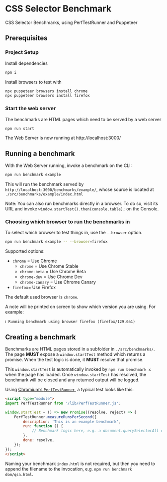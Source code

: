 # CSS Selector Benchmark

CSS Selector Benchmarks, using PerfTestRunner and Puppeteer

## Prerequisites

### Project Setup

Install dependencies

```bash
npm i
```

Install browsers to test with

```bash
npx puppeteer browsers install chrome
npx puppeteer browsers install firefox
```

### Start the web server

The benchmarks are HTML pages which need to be served by a web server

```bash
npm run start
```

The Web Server is now running at http://localhost:3000/

## Running a benchmark

With the Web Server running, invoke a benchmark on the CLI:

```bash
npm run benchmark example
```

This will run the benchmark served by `http://localhost:3000/benchmarks/example/`, whose source is located at `./src/benchmarks/example/index.html`

Note: You can also run benchmarks directly in a browser. To do so, visit its URL and invoke `window.startTest().then(console.table);` on the Console.

### Choosing which browser to run the benchmarks in

To select which browser to test things in, use the `--browser` option.

```bash
npm run benchmark example -- --browser=firefox
```

Supported options:

- `chrome` = Use Chrome
  - `chrome` = Use Chrome Stable
  - `chrome-beta` = Use Chrome Beta
  - `chrome-dev` = Use Chrome Dev
  - `chrome-canary` = Use Chrome Canary
- `firefox`= Use Firefox

The default used browser is `chrome`.

A note will be printed on screen to show which version you are using. For example:

```
ℹ️ Running benchmark using browser firefox (firefox/129.0a1)
```

## Creating a benchmark

Benchmarks are HTML pages stored in a subfolder in `./src/benchmarks/`. The page **MUST** expose a `window.startTest` method which returns a promise. When the test logic is done, it **MUST** resolve that promise.

This `window.startTest` is automatically invoked by `npm run benchmark x` when the page has loaded. Once `window.startTest` has resolved, the benchmark will be closed and any returned output will be logged.

Using [Chromium’s `PerfTestRunner`](https://chromium.googlesource.com/chromium/src/+/refs/heads/main/third_party/blink/perf_tests/resources/runner.js), a typical test looks like this:

```html
<script type="module">
import PerfTestRunner from '/lib/PerfTestRunner.js';

window.startTest = () => new Promise((resolve, reject) => {
	PerfTestRunner.measureRunsPerSecond({
		description: 'This is an example benchmark',
		run: function () {
			// Benchmark logic here, e.g. a document.querySelectorAll call in a loop
		},
		done: resolve,
	});
});
</script>
```

Naming your benchmark `index.html` is not required, but then you need to append the filename to the invocation, e.g. `npm run benchmark dom/qsa.html`.
